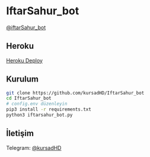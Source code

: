 # IftarSahur_bot
[@iftarSahur_bot](https://t.me/iftarsahur_bot)

## Heroku
[Heroku Deploy](https://heroku.com/deploy?template=https://github.com/kursadHD/IftarSahur_bot)

## Kurulum
```bash
git clone https://github.com/kursadHD/IftarSahur_bot
cd IftarSahur_bot
# config.env düzenleyin
pip3 install -r requirements.txt
python3 iftarsahur_bot.py
```

## İletişim
Telegram: [@kursadHD](https://t.me/kursadHD)
